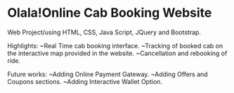 # Olala!Online Cab Booking Website

Web Project/using HTML, CSS, Java Script, JQuery and Bootstrap.

Highlights:
~Real Time cab booking interface.
~Tracking of booked cab on the interactive map provided in the website.
~Cancellation and rebooking of ride.

Future works:
~Adding Online Payment Gateway.
~Adding Offers and Coupons sections.
~Adding Interactive Wallet Option.
